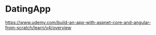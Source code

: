 # DatingApp

https://www.udemy.com/build-an-app-with-aspnet-core-and-angular-from-scratch/learn/v4/overview
